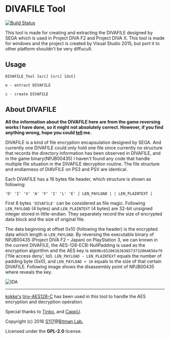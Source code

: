 # DIVAFILE Tool
[![Build Status](https://api.travis-ci.org/s117/DIVAFILE_Tool.svg?branch=master)](https://travis-ci.org/s117/DIVAFILE_Tool)

This tool is made for creating and extracting the DIVAFILE designed by SEGA which is used in Project DIVA F2 and Project DIVA X. This tool is made for windows and the project is created by Visual Studio 2015, but port it to other platform shouldn't be very diffucult. 

## Usage
`DIVAFILE_Tool [e/c] [src] [dst]`

 `e - extract DIVAFILE`

 `c - create DIVAFILE`

## About DIVAFILE
**All the information about the DIVAFILE here are from the game reversing works I have done, so it might not absolutely correct. However, if you find anything wrong, hope you could [tell](mailto:admin@0x10c.pw) me.**

DIVAFILE is a kind of file encryption encapsulation designed by SEGA. And currently one DIVAFILE could only hold one file since currently no structure that records the directory information has been observed in DIVAFILE, and in the game binary(NPJB00435) I haven't found any code that handle multiple file situation in the DIVAFILE decryption routine. The file structure and endianness of DIAVFILE on PS3 and PSV are identical.

Each DIVAFILE has a 16 bytes file header, which structure is shown as following:

`'D' 'I' 'V' 'A' 'F' 'I' 'L' 'E' | LEN_PAYLOAD | | LEN_PLAINTEXT |`

First 8 bytes `'DIVAFILE'` can be considered as file magic. Following `LEN_PAYLOAD` (4 bytes) and `LEN_PLAINTEXT` (4 bytes) are 32-bit unsigned integer stored in little-endian. They separately record the size of encrypted data block and the size of original file.

The data beginning at offset 0x10 (following the header) is the encrypted data which length is `LEN_PAYLOAD`. By reversing the executable binary of NPJB00435 (Project DIVA F2 – Japan) on PlayStation 3, we can known in the current DIVAFILE, the AES-128-ECB-NullPadding is used as the encryption algorithm and the AES key is `66696c65206163636573732064656e79` ('file access deny', lol). `LEN_PAYLOAD - LEN_PLAINTEXT` equals the number of padding byte (0x0), and `LEN_PAYLOAD + 16` equals to the size of that certain DIVAFILE. Following image shows the disassembly point of NPJB00435 where reveals the key. 

![IDA](http://i.imgur.com/PLSwVAY.png)


-----
[kokke's](https://github.com/kokke) [tiny-AES128-C](https://github.com/kokke/tiny-AES128-C) has been used in this tool to handle the AES encryption and decryption operation.

Special thanks to [Tinko.](https://github.com/Lazy6Studio) and [CappU](mailto:cappuzhou@qq.com).

Copyright (c) 2016 [S117](mailto:admin@0x10c.pw)@[Bitman Lab.](http://www.bitmen.org/)

Licensed under the **GPL-2.0** license.
